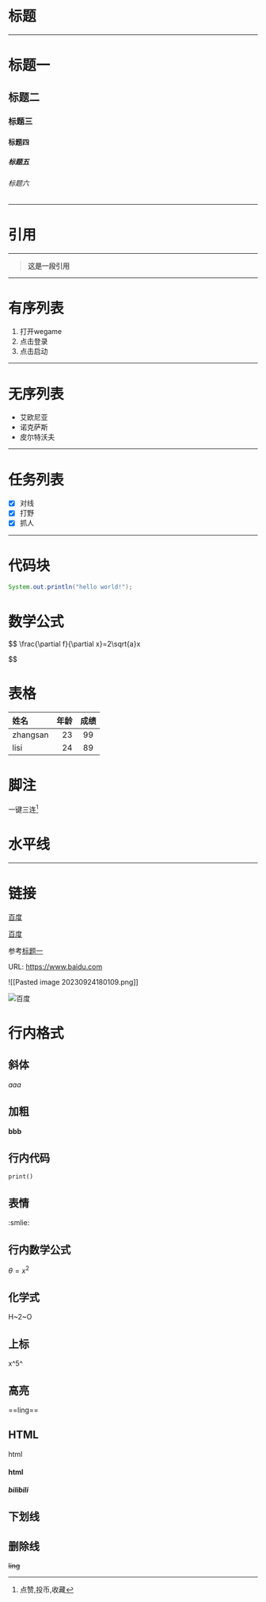 
# 标题
---
# 标题一
## 标题二
### 标题三
#### 标题四
##### 标题五
###### 标题六
---
# 引用
---
>**这是一段引用**
---

# 有序列表
1. 打开wegame
2. 点击登录
3. 点击启动
---

# 无序列表
- 艾欧尼亚
- 诺克萨斯
- 皮尔特沃夫
---
# 任务列表
- [x] 对线
- [x] 打野
- [x] 抓人
---
# 代码块
```java
System.out.println("hello world!");
```
# 数学公式
$$
\frac{\partial f}{\partial x}=2\sqrt{a}x

$$
# 表格
|姓名|年龄|成绩|
|:---|---:|:---:|
|zhangsan|23|99
|lisi|24|89
# 脚注

一键三连[^三连]

[^三连]: 点赞,投币,收藏

# 水平线
---

# 链接
[百度](baidu.com"一个搜索引擎")

[百度][id]

[id]: baidu.com "一个搜索引擎"

参考[标题一](#标题一)

URL:
https://www.baidu.com

![[Pasted image 20230924180109.png]]

 ![百度](https://www.baidu.com/img/pcindex_big.png)

# 行内格式
## 斜体
*aaa*
## 加粗
**bbb**
## 行内代码
`print()`
## 表情
:smlie:
## 行内数学公式
$\theta=x^2$
## 化学式
H~2~O
## 上标
x^5^
##  高亮
==ling==
## HTML
<a>html</a>
<h4>html</h4>

**_bilibili_**

## 下划线

## 删除线
~~ling~~



















